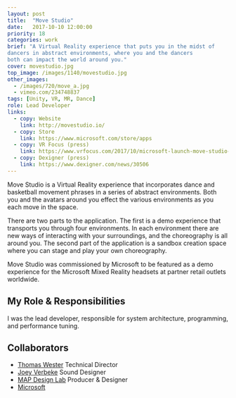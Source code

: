 ```yaml
---
layout: post
title:  "Move Studio"
date:   2017-10-10 12:00:00
priority: 18
categories: work
brief: "A Virtual Reality experience that puts you in the midst of
dancers in abstract environments, where you and the dancers
both can impact the world around you."
cover: movestudio.jpg
top_image: /images/1140/movestudio.jpg
other_images:
  - /images/720/move_a.jpg
  - vimeo.com/234748837
tags: [Unity, VR, MR, Dance]
role: Lead Developer
links:
  - copy: Website
    link: http://movestudio.io/
  - copy: Store
    link: https://www.microsoft.com/store/apps
  - copy: VR Focus (press)
    link: https://www.vrfocus.com/2017/10/microsoft-launch-move-studio-to-convince-vr-naysayers/
  - copy: Dexigner (press)
    link: https://www.dexigner.com/news/30506
---
```


Move Studio is a Virtual Reality experience that incorporates dance and basketball movement phrases in a series of abstract environments. Both you and the avatars around you effect the various environments as you each move in the space.

There are two parts to the application. The first is a demo experience that transports you through four environments. In each environment there are new ways of interacting with your surroundings, and the choreography is all around you. The second part of the application is a sandbox creation space where you can stage and play your own choreography.

Move Studio was commissioned by Microsoft to be featured as a demo experience for the Microsoft Mixed Reality headsets at partner retail outlets worldwide.

## My Role & Responsibilities
I was the lead developer, responsible for system architecture, programming, and performance tuning.

## Collaborators
* [Thomas Wester][tw] Technical Director
* [Joey Verbeke][jv] Sound Designer
* [MAP Design Lab][mdl] Producer & Designer
* [Microsoft][ms]

[mdl]: http://mapdesignlab.com/
[tw]: http://thomaswester.com/
[ms]: https://www.microsoft.com/
[jv]: http://www.joeyverbeke.com/
